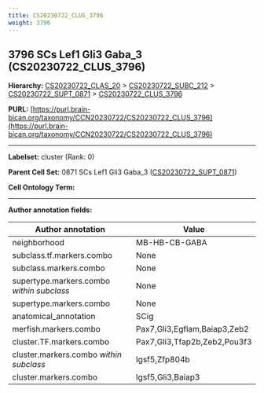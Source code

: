```yaml
---
title: CS20230722_CLUS_3796
weight: 3796
---
```

## 3796 SCs Lef1 Gli3 Gaba_3 (CS20230722_CLUS_3796)
<b>Hierarchy: </b>
[CS20230722_CLAS_20](../CS20230722_CLAS_20) >
[CS20230722_SUBC_212](../CS20230722_SUBC_212) >
[CS20230722_SUPT_0871](../CS20230722_SUPT_0871) >
[CS20230722_CLUS_3796](../CS20230722_CLUS_3796)

**PURL:** [https://purl.brain-bican.org/taxonomy/CCN20230722/CS20230722_CLUS_3796](https://purl.brain-bican.org/taxonomy/CCN20230722/CS20230722_CLUS_3796)

---


**Labelset:** cluster (Rank: 0)

**Parent Cell Set:** 0871 SCs Lef1 Gli3 Gaba_3 ([CS20230722_SUPT_0871](../CS20230722_SUPT_0871))



**Cell Ontology Term:** 

[MARKER GENES.]: #


---

[TRANSFERRED ANNOTATIONS.]: #


[AUTHOR ANNOTATION FIELDS.]: #


**Author annotation fields:**

| Author annotation | Value |
|-------------------|-------|
|neighborhood|MB-HB-CB-GABA|
|subclass.tf.markers.combo|None|
|subclass.markers.combo|None|
|supertype.markers.combo _within subclass_|None|
|supertype.markers.combo|None|
|anatomical_annotation|SCig|
|merfish.markers.combo|Pax7,Gli3,Egflam,Baiap3,Zeb2|
|cluster.TF.markers.combo|Pax7,Gli3,Tfap2b,Zeb2,Pou3f3|
|cluster.markers.combo _within subclass_|Igsf5,Zfp804b|
|cluster.markers.combo|Igsf5,Gli3,Baiap3|
